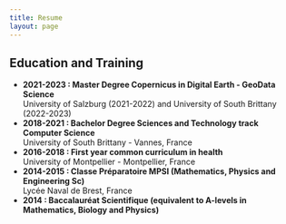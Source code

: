 ```yaml
---
title: Resume
layout: page
---
```


## Education and Training
* **2021-2023 : Master Degree Copernicus in Digital Earth - GeoData Science** <br>
University of Salzburg (2021-2022) and University of South Brittany (2022-2023)
* **2018-2021 : Bachelor Degree Sciences and Technology track Computer Science**<br>
University of South Brittany - Vannes, France
* **2016-2018 : First year common curriculum in health**<br>
University of Montpellier - Montpellier, France
* **2014-2015 : Classe Préparatoire MPSI (Mathematics, Physics and Engineering Sc)**<br>
Lycée Naval de Brest, France<br>
* **2014 : Baccalauréat Scientifique (equivalent to A-levels in Mathematics, Biology and Physics)**